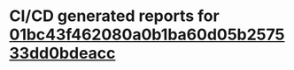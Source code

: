 # CI/CD generated reports for [01bc43f462080a0b1ba60d05b257533dd0bdeacc](https://github.com/hydephp/develop/commit/01bc43f462080a0b1ba60d05b257533dd0bdeacc)
